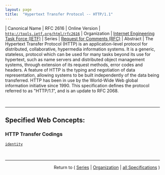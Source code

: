 ```yaml
---
layout: page
title:  "Hypertext Transfer Protocol -- HTTP/1.1"
---
```


| Canonical Name | RFC 2616
| Online Version | [`http://tools.ietf.org/html/rfc2616`](http://tools.ietf.org/html/rfc2616)
| Organization | [Internet Engineering Task Force (IETF)](..  "List of specification series by this organization")
| Series | [Request for Comments (RFC)](.  "List of specifications in this series")
| Abstract | The Hypertext Transfer Protocol (HTTP) is an application-level protocol for distributed, collaborative, hypermedia information systems. It is a generic, stateless, protocol which can be used for many tasks beyond its use for hypertext, such as name servers and distributed object management systems, through extension of its request methods, error codes and headers. A feature of HTTP is the typing and negotiation of data representation, allowing systems to be built independently of the data being transferred. HTTP has been in use by the World-Wide Web global information initiative since 1990. This specification defines the protocol referred to as "HTTP/1.1", and is an update to RFC 2068.

<br/>
<hr/>

## Specified Web Concepts:

### HTTP Transfer Codings

[`identity`](/concepts/http-transfer-coding/identity "The default (identity) encoding; the use of no transformation whatsoever. This content-coding is used only in the Accept-Encoding header, and SHOULD NOT be used in the Content-Encoding header.")



<br/>
<hr/>

<p style="text-align: right">Return to ( <a href="./">Series</a> | <a href="../">Organization</a> | <a href="../../">all Specifications</a> )</p>